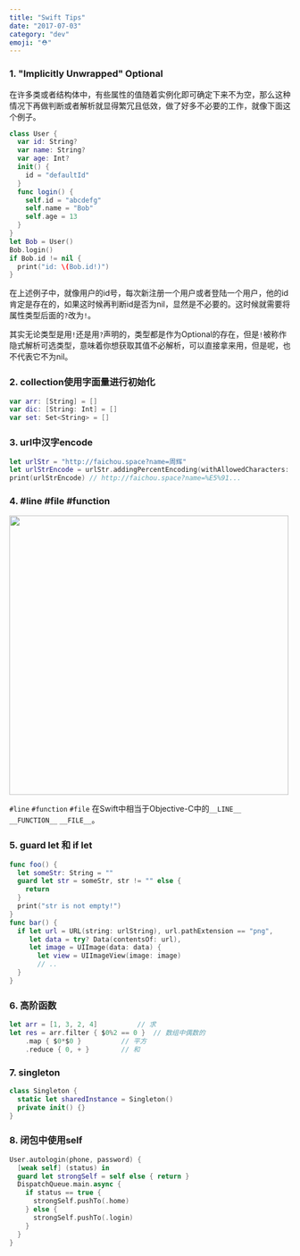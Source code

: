 ```yaml
---
title: "Swift Tips"
date: "2017-07-03"
category: "dev"
emoji: "⛑"
---
```


### 1.  "Implicitly Unwrapped" Optional

在许多类或者结构体中，有些属性的值随着实例化即可确定下来不为空，那么这种情况下再做判断或者解析就显得繁冗且低效，做了好多不必要的工作，就像下面这个例子。

```swift
class User {
  var id: String?
  var name: String?
  var age: Int?
  init() {
    id = "defaultId"
  }
  func login() {
    self.id = "abcdefg"
    self.name = "Bob"
    self.age = 13
  }
}
let Bob = User()
Bob.login()
if Bob.id != nil {
  print("id: \(Bob.id!)")
}

```

在上述例子中，就像用户的id号，每次新注册一个用户或者登陆一个用户，他的id肯定是存在的，如果这时候再判断id是否为nil，显然是不必要的。这时候就需要将属性类型后面的`?`改为`!`。

其实无论类型是用`!`还是用`?`声明的，类型都是作为Optional的存在，但是`!`被称作隐式解析可选类型，意味着你想获取其值不必解析，可以直接拿来用，但是呢，也不代表它不为nil。


### 2. collection使用字面量进行初始化

```swift
var arr: [String] = []
var dic: [String: Int] = []
var set: Set<String> = []
```


### 3. url中汉字encode

```swift
let urlStr = "http://faichou.space?name=周辉"
let urlStrEncode = urlStr.addingPercentEncoding(withAllowedCharacters: .urlQueryAllowed)
print(urlStrEncode) // http://faichou.space?name=%E5%91...
```


### 4.  #line #file #function

<img src="https://raw.githubusercontent.com/FaiChou/faichou.github.io/master/img/qiniu/markdown/1499091752944.png" width="500"/>

`#line` `#function` `#file` 在Swift中相当于Objective-C中的`__LINE__` `__FUNCTION__` `__FILE__`。


### 5. guard let 和 if let 

```swift
func foo() {
  let someStr: String = ""
  guard let str = someStr, str != "" else {
    return 
  }
  print("str is not empty!")
}
func bar() {
  if let url = URL(string: urlString), url.pathExtension == "png",
     let data = try? Data(contentsOf: url),
     let image = UIImage(data: data) {
       let view = UIImageView(image: image)
       // ..
  }
}
```


### 6. 高阶函数

```swift
let arr = [1, 3, 2, 4]			// 求
let res = arr.filter { $0%2 == 0 } 	// 数组中偶数的
	.map { $0*$0 } 	   		// 平方
	.reduce { 0, + }	   	// 和

```


### 7. singleton

```swift
class Singleton {
  static let sharedInstance = Singleton()
  private init() {}
}
```


### 8. 闭包中使用self

```swift
User.autologin(phone, password) {
  [weak self] (status) in
  guard let strongSelf = self else { return }
  DispatchQueue.main.async {
    if status == true {
      strongSelf.pushTo(.home)
    } else {
      strongSelf.pushTo(.login)
    }
  }
}
```

